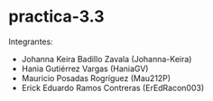 # practica-3.3

Integrantes:

- Johanna Keira Badillo Zavala (Johanna-Keira)
- Hania Gutiérrez Vargas (HaniaGV)
- Mauricio Posadas Rogríguez (Mau212P)
- Erick Eduardo Ramos Contreras (ErEdRacon003)

